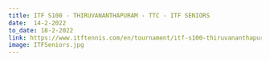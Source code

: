 ```yaml
---
title: ITF S100 - THIRUVANANTHAPURAM - TTC - ITF SENIORS
date:  14-2-2022  
to_date: 18-2-2022
link: https://www.itftennis.com/en/tournament/itf-s100-thiruvananthapuram-ttc-itf-seniors/ind/2022/s-s100-ind-05a-2022/
image: ITFSeniors.jpg
---
```

